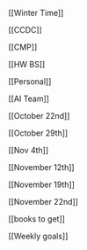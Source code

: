 

[[Winter Time]]

[[CCDC]]

[[CMP]]

[[HW BS]]

[[Personal]]

[[AI Team]] 

[[October 22nd]]


[[October 29th]]

[[Nov 4th]] 


[[November 12th]] 

[[November 19th]]

[[November 22nd]]

[[books to get]]

[[Weekly goals]]